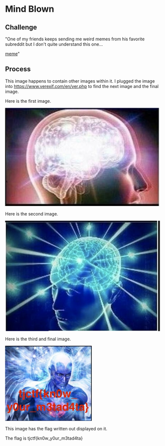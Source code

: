 # Mind Blown

## Challenge

"One of my friends keeps sending me weird memes from his favorite subreddit but I don't quite understand this one...

[meme](first.jpg)"

## Process

This image happens to contain other images within it. I plugged the image into https://www.verexif.com/en/ver.php to find the next image and the final image.

Here is the first image.


![first image](first.jpg)

Here is the second image.


![second image](second.jpg)

Here is the third and final image.


![third image](third.jpg)

This image has the flag written out displayed on it.

The flag is tjctf{kn0w_y0ur_m3tad4ta}



